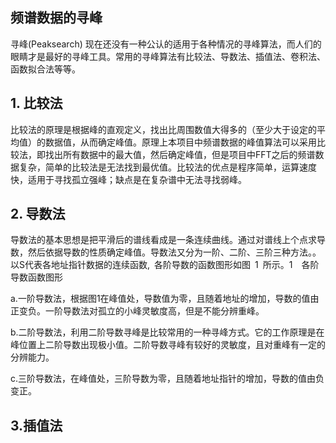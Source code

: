 ## 频谱数据的寻峰

寻峰(Peaksearch)
现在还没有一种公认的适用于各种情况的寻峰算法，而人们的眼睛才是最好的寻峰工具。常用的寻峰算法有比较法、导数法、插值法、卷积法、函数拟合法等等。



## 1. 比较法

比较法的原理是根据峰的直观定义，找出比周围数值大得多的（至少大于设定的平均值）的数据值，从而确定峰值。原理上本项目中频谱数据的峰值算法可以采用比较法，即找出所有数据中的最大值，然后确定峰值，但是项目中FFT之后的频谱数据复杂，简单的比较法是无法找到最优值。比较法的优点是程序简单，运算速度快，适用于寻找孤立强峰；缺点是在复杂谱中无法寻找弱峰。

## 2. 导数法

导数法的基本思想是把平滑后的谱线看成是一条连续曲线。通过对谱线上个点求导数，然后依据导数的性质确定峰值。导数法又分为一阶、二阶、三阶三种方法。。以S代表各地址指针数据的连续函数, 各阶导数的函数图形如图 1 所示。1  各阶导数函数图形

a.一阶导数法，根据图1在峰值处，导数值为零，且随着地址的增加，导数的值由正变负。一阶导数法对孤立的小峰灵敏度高，但是不能分辨重峰。

b.二阶导数法，利用二阶导数寻峰是比较常用的一种寻峰方式。它的工作原理是在峰位置上二阶导数出现极小值。二阶导数寻峰有较好的灵敏度，且对重峰有一定的分辨能力。

c.三阶导数法，在峰值处，三阶导数为零，且随着地址指针的增加，导数的值由负变正。

## 3.插值法